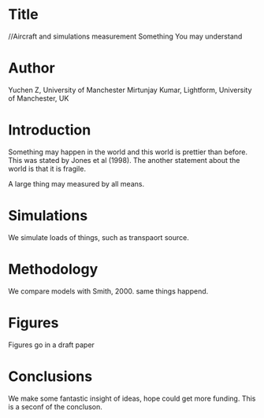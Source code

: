 # Title
//Aircraft and simulations measurement Something You may understand

# Author
Yuchen Z, University of Manchester
Mirtunjay Kumar, Lightform, University of Manchester, UK

# Introduction
Something may happen in the world and this world is prettier than before. This was stated by Jones et al (1998). The another statement about the world is that it is fragile. 

A large thing may measured by all means.

# Simulations
We simulate loads of things, such as transpaort source.

# Methodology
We compare models with Smith, 2000.
same things happend.

# Figures
Figures go in a draft paper

# Conclusions
We make some fantastic insight of ideas, hope could get more funding. This is a seconf of the concluson.
